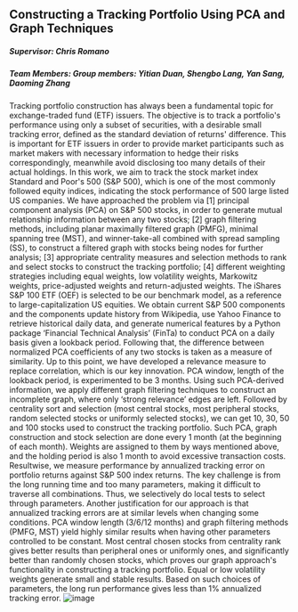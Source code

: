 ## Constructing a Tracking Portfolio Using PCA and Graph Techniques
##### Supervisor: Chris Romano
##### Team Members: Group members: Yitian Duan, Shengbo Lang, Yan Sang, Daoming Zhang

Tracking portfolio construction has always been a fundamental topic for exchange-traded fund (ETF) issuers. The objective is to track a portfolio's performance using only a subset of securities, with a desirable small tracking error, defined as the standard deviation of returns' difference. This is important for ETF issuers in order to provide market participants such as market makers with necessary information to hedge their risks correspondingly, meanwhile avoid disclosing too many details of their actual holdings.
In this work, we aim to track the stock market index Standard and Poor's 500 (S&P 500), which is one of the most commonly followed equity indices, indicating the stock performance of 500 large listed US companies. 
We have approached the problem via [1] principal component analysis (PCA) on S&P 500 stocks, in order to generate mutual relationship information between any two stocks; [2] graph filtering methods, including planar maximally filtered graph (PMFG), minimal spanning tree (MST), and winner-take-all combined with spread sampling (SS), to construct a filtered graph with stocks being nodes for further analysis; [3] appropriate centrality measures and selection methods to rank and select stocks to construct the tracking portfolio; [4] different weighting strategies including equal weights, low volatility weights, Markowitz weights, price-adjusted weights and return-adjusted weights. The iShares S&P 100 ETF (OEF)  is selected to be our benchmark model, as a reference to large-capitalization US equities.
We obtain current S&P 500 components and the components update history from Wikipedia, use Yahoo Finance to retrieve historical daily data, and generate numerical features by a Python package ‘Financial Technical Analysis’ (FinTa) to conduct PCA on a daily basis given a lookback period. Following that, the difference between normalized PCA coefficients of any two stocks is taken as a measure of similarity. Up to this point, we have developed a relevance measure to replace correlation, which is our key innovation. PCA window, length of the lookback period, is experimented to be 3 months. Using such PCA-derived information, we apply different graph filtering techniques to construct an incomplete graph, where only ‘strong relevance’ edges are left. Followed by centrality sort and selection (most central stocks, most peripheral stocks, random selected stocks or uniformly selected stocks), we can get 10, 30, 50 and 100 stocks used to construct the tracking portfolio. Such PCA, graph construction and stock selection are done every 1 month (at the beginning of each month). Weights are assigned to them by ways mentioned above, and the holding period is also 1 month to avoid excessive transaction costs.
Resultwise, we measure performance by annualized tracking error on portfolio returns against S&P 500 index returns. The key challenge is from the long running time and too many parameters, making it difficult to traverse all combinations. Thus, we selectively do local tests to select through parameters. Another justification for our approach is that annualized tracking errors are at similar levels when changing some conditions.
PCA window length (3/6/12 months) and graph filtering methods (PMFG, MST) yield highly similar results when having other parameters controlled to be constant. Most central chosen stocks from centrality rank gives better results than peripheral ones or uniformly ones, and significantly better than randomly chosen stocks, which proves our graph approach's functionality in constructing a tracking portfolio. Equal or low volatility weights generate small and stable results. Based on such choices of parameters, the long run performance gives less than 1% annualized tracking error.
![image](https://user-images.githubusercontent.com/79814433/209413090-07acf69c-6b9b-4cde-8173-04d7adf79540.png)


